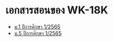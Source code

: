 # เอกสารสอนของ WK-18K
* [ม.1 ปีการศึกษา 1/2565](./1-2565/m.1/readme.md)
* [ม.5 ปีการศึกษา 1/2565](./1-2565/m.5/readme.md)

